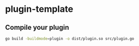 # plugin-template

## Compile your plugin
```bash
go build -buildmode=plugin -o dist/plugin.so src/plugin.go
```
